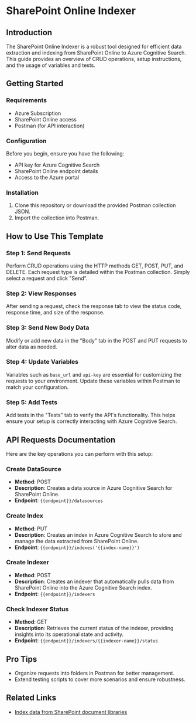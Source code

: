 # SharePoint Online Indexer

## Introduction

The SharePoint Online Indexer is a robust tool designed for efficient data extraction and indexing from SharePoint Online to Azure Cognitive Search. This guide provides an overview of CRUD operations, setup instructions, and the usage of variables and tests.

## Getting Started

### Requirements

- Azure Subscription
- SharePoint Online access
- Postman (for API interaction)

### Configuration

Before you begin, ensure you have the following:

- API key for Azure Cognitive Search
- SharePoint Online endpoint details
- Access to the Azure portal

### Installation

1. Clone this repository or download the provided Postman collection JSON.
2. Import the collection into Postman.

## How to Use This Template

### Step 1: Send Requests

Perform CRUD operations using the HTTP methods GET, POST, PUT, and DELETE. Each request type is detailed within the Postman collection. Simply select a request and click "Send".

### Step 2: View Responses

After sending a request, check the response tab to view the status code, response time, and size of the response.

### Step 3: Send New Body Data

Modify or add new data in the "Body" tab in the POST and PUT requests to alter data as needed.

### Step 4: Update Variables

Variables such as `base_url` and `api-key` are essential for customizing the requests to your environment. Update these variables within Postman to match your configuration.

### Step 5: Add Tests

Add tests in the "Tests" tab to verify the API's functionality. This helps ensure your setup is correctly interacting with Azure Cognitive Search.

## API Requests Documentation

Here are the key operations you can perform with this setup:

### Create DataSource

- **Method**: POST
- **Description**: Creates a data source in Azure Cognitive Search for SharePoint Online.
- **Endpoint**: `{{endpoint}}/datasources`

### Create Index

- **Method**: PUT
- **Description**: Creates an index in Azure Cognitive Search to store and manage the data extracted from SharePoint Online.
- **Endpoint**: `{{endpoint}}/indexes('{{index-name}}')`

### Create Indexer

- **Method**: POST
- **Description**: Creates an indexer that automatically pulls data from SharePoint Online into the Azure Cognitive Search index.
- **Endpoint**: `{{endpoint}}/indexers`

### Check Indexer Status

- **Method**: GET
- **Description**: Retrieves the current status of the indexer, providing insights into its operational state and activity.
- **Endpoint**: `{{endpoint}}/indexers/{{indexer-name}}/status`

## Pro Tips

- Organize requests into folders in Postman for better management.
- Extend testing scripts to cover more scenarios and ensure robustness.

## Related Links

- [Index data from SharePoint document libraries](https://learn.microsoft.com/en-us/azure/search/search-howto-index-sharepoint-online)
